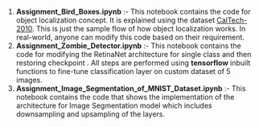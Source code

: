 1. **Assignment_Bird_Boxes.ipynb** :- This notebook contains the code for object localization concept. It is explained using the dataset [CalTech-2010](https://www.vision.caltech.edu/datasets/). This is just the sample flow of how object localization works. In real-world, anyone can modify this code based on their requirement.
2. **Assignment_Zombie_Detector.ipynb** :- This notebook contains the code for modifying the RetinaNet architecture for single class and then restoring checkpoint . All steps are performed using **tensorflow** inbuilt functions to fine-tune classification layer on custom dataset of 5 images. 
3. **Assignment_Image_Segmentation_of_MNIST_Dataset.ipynb** :- This notebook contains the code that shows the implementation of the architecture for Image Segmentation model which includes downsampling and upsampling of the layers.